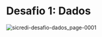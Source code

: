 # Desafio 1: Dados
![sicredi-desafio-dados_page-0001](https://github.com/colaresAmanda/sicredi-teste-pratico/assets/83729891/2fc70e08-658a-46b1-9391-3caba8111059)
